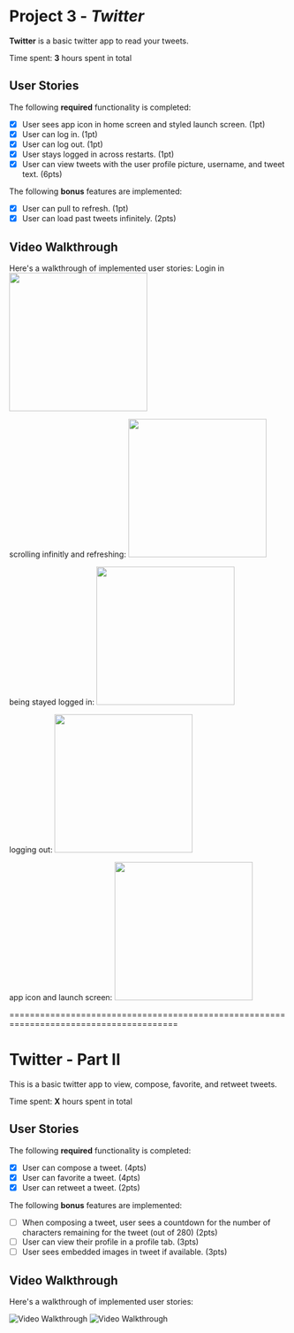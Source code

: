 # Project 3 - *Twitter*

**Twitter** is a basic twitter app to read your tweets.

Time spent: **3** hours spent in total

## User Stories

The following **required** functionality is completed:

- [x] User sees app icon in home screen and styled launch screen. (1pt)
- [x] User can log in. (1pt)
- [x] User can log out. (1pt)
- [x] User stays logged in across restarts. (1pt)
- [x] User can view tweets with the user profile picture, username, and tweet text. (6pts)

The following **bonus** features are implemented:

- [x] User can pull to refresh. (1pt)
- [x] User can load past tweets infinitely. (2pts)

## Video Walkthrough

Here's a walkthrough of implemented user stories:
Login in
<img src="http://g.recordit.co/B3pvUYIRIC.gif" width=250><br>

scrolling infinitly and refreshing:
<img src = "http://g.recordit.co/BvLsDh0ytS.gif" width=250><br>

being stayed logged in:
<img src = "http://g.recordit.co/kMKM4w0GP7.gif" width=250><br>

logging out:
<img src = "http://g.recordit.co/fTOTkHNksH.gif" width=250><br>

app icon and launch screen:
<img src = "http://g.recordit.co/BiuMGYRH6g.gif" width=250><br>

=======================================================================================

# Twitter - Part II

This is a basic twitter app to view, compose, favorite, and retweet tweets.

Time spent: **X** hours spent in total

## User Stories

The following **required** functionality is completed:

- [x] User can compose a tweet. (4pts)
- [x] User can favorite a tweet. (4pts)
- [x] User can retweet a tweet. (2pts)

The following **bonus** features are implemented:

- [ ] When composing a tweet, user sees a countdown for the number of characters remaining for the tweet (out of 280) (2pts)
- [ ] User can view their profile in a profile tab. (3pts)
- [ ] User sees embedded images in tweet if available. (3pts)

## Video Walkthrough

Here's a walkthrough of implemented user stories:

<img src='http://g.recordit.co/nWoOBCmBOk.gif' title='Video Walkthrough' width='' alt='Video Walkthrough' />
<img src='http://g.recordit.co/Pi2LZoSR8I.gif' title='Video Walkthrough' width='' alt='Video Walkthrough' />
